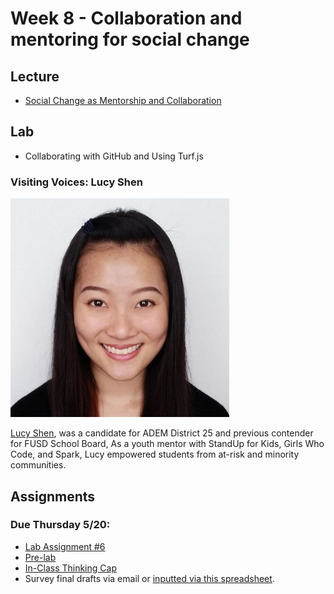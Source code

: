 # Week 8 - Collaboration and mentoring for social change

## Lecture
- [Social Change as Mentorship and Collaboration](./Materials/AA191_S_W7_Lecture_7.pdf)

## Lab
-  Collaborating with GitHub and Using Turf.js
<!-- -  [Collaborating with GitHub and Using Turf.js](./Lab/) -->
### Visiting Voices: Lucy Shen

<img src="./Materials/lucyshen.jpg" alt="Lucy picture" width="350"/>

[Lucy Shen](https://twitter.com/lyrratic), was a candidate for ADEM District 25 and previous contender for FUSD School Board, As a youth mentor with StandUp for Kids, Girls Who Code, and Spark, Lucy empowered students from at-risk and minority communities.

## Assignments

### Due Thursday 5/20:
- [Lab Assignment #6](../week_7/Materials/lab_assignment.md)
- [Pre-lab](./Materials/pre-lab.md)
- [In-Class Thinking Cap](https://github.com/albertkun/21S-ASIAAM-191A/discussions/149)
- Survey final drafts via email or [inputted via this spreadsheet](https://docs.google.com/spreadsheets/d/1B5QTtB3iDFuOXT3z6kv1Dwr1eNku9AeVAHF55YEZXFs/edit#gid=0).
